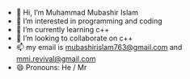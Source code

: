 - 👋 Hi, I’m Muhammad Mubashir Islam 
- 👀 I’m interested in programming and coding 
- 🌱 I’m currently learning c++
- 💞️ I’m looking to collaborate on c++
- 📫 my email is mubashirislam763@gmail.com and mmi.revival@gmail.com
- 😄 Pronouns: He / Mr

<!---
Mubashir732/Mubashir732 is a ✨ special ✨ repository because its `README.md` (this file) appears on your GitHub profile.
You can click the Preview link to take a look at your changes.
--->
